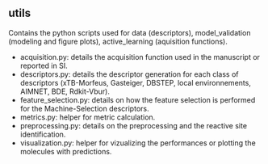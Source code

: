 ## utils

Contains the python scripts used for data (descriptors), model_validation (modeling and figure plots), active_learning (aquisition functions).

 - acquisition.py:       details the acquisition function used in the manuscript or reported in SI.
 - descriptors.py:       details the descriptor generation for each class of descriptors (xTB-Morfeus, Gasteiger, DBSTEP, local environnements, AIMNET, BDE, Rdkit-Vbur).
 - feature_selection.py: details on how the feature selection is performed for the Machine-Selection descriptors.
 - metrics.py:           helper for metric calculation.
 - preprocessing.py:     details on the preprocessing and the reactive site identification.
 - visualization.py:     helper for vizualizing the performances or plotting the molecules with predictions.